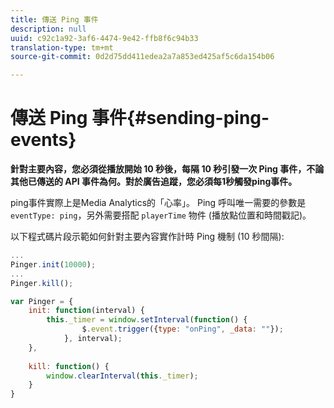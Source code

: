 ```yaml
---
title: 傳送 Ping 事件
description: null
uuid: c92c1a92-3af6-4474-9e42-ffb8f6c94b33
translation-type: tm+mt
source-git-commit: 0d2d75dd411edea2a7a853ed425af5c6da154b06

---
```



# 傳送 Ping 事件{#sending-ping-events}

**針對主要內容，您必須從播放開始 10 秒後，每隔 10 秒引發一次 Ping 事件，不論其他已傳送的 API 事件為何。對於廣告追蹤，您必須每1秒觸發ping事件。**

ping事件實際上是Media Analytics的「心率」。 Ping 呼叫唯一需要的參數是 `eventType: ping`，另外需要搭配 `playerTime` 物件 (播放點位置和時間戳記)。

以下程式碼片段示範如何針對主要內容實作計時 Ping 機制 (10 秒間隔):

```js
... 
Pinger.init(10000); 
... 
Pinger.kill();

var Pinger = { 
    init: function(interval) { 
        this._timer = window.setInterval(function() { 
                $.event.trigger({type: "onPing", _data: ""}); 
            }, interval); 
    }, 
     
    kill: function() { 
        window.clearInterval(this._timer); 
    } 
}
```

